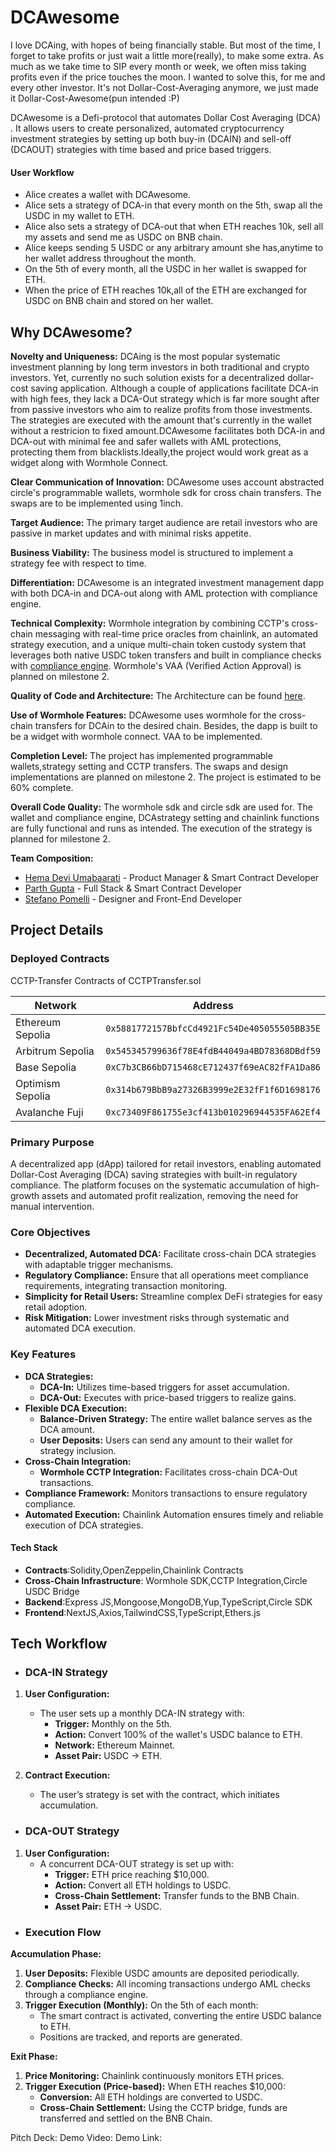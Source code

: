 # DCAwesome
I love DCAing, with hopes of being financially stable. But most of the time, I forget to take profits or just wait a little more(really), to make some extra. As much as we take time to SIP every month or week, we often miss taking profits even if the price touches the moon. I wanted to solve this, for me and every other investor.
It's not Dollar-Cost-Averaging anymore, we just made it Dollar-Cost-Awesome(pun intended :P)

DCAwesome is a Defi-protocol that automates Dollar Cost Averaging (DCA) . It allows users to create personalized, automated cryptocurrency investment strategies by setting up both buy-in (DCAIN) and sell-off (DCAOUT) strategies with time based and price based triggers.

#### User Workflow

- Alice creates a wallet with DCAwesome.
- Alice sets a strategy of DCA-in that every month on the 5th, swap all the USDC in my wallet to ETH.
- Alice also sets a strategy of DCA-out that when ETH reaches 10k, sell all my assets and send me as USDC on BNB chain.
- Alice keeps sending 5 USDC or any arbitrary amount she has,anytime to her wallet address throughout the month.
- On the 5th of every month, all the USDC in her wallet is swapped for ETH.
- When the price of ETH reaches 10k,all of the ETH are exchanged for USDC on BNB chain and stored on her wallet.


## Why DCAwesome?

**Novelty and Uniqueness:** DCAing is the most popular systematic investment planning by long term investors in both traditional and crypto investors. Yet, currently no such solution exists for a decentralized dollar-cost saving application. Although a couple of applications facilitate DCA-in with high fees, they lack a DCA-Out strategy which is far more sought after from passive investors who aim to realize profits from those investments. The strategies are executed with the amount that's currently in the wallet without a restricion to fixed amount.DCAwesome facilitates both DCA-in and DCA-out with minimal fee and safer wallets with AML protections, protecting them from blacklists.Ideally,the project would work great as a widget along with Wormhole Connect.
  
**Clear Communication of Innovation:** DCAwesome uses account abstracted circle's programmable wallets, wormhole sdk for cross chain transfers. The swaps are to be implemented using 1inch.

**Target Audience:** The primary target audience are retail investors who are passive in market updates and with minimal risks appetite.

**Business Viability:** The business model is structured to implement a strategy fee with respect to time.

**Differentiation:** DCAwesome is an integrated investment management dapp with both DCA-in and DCA-out along with AML protection with compliance engine.

**Technical Complexity:** Wormhole integration by combining CCTP's cross-chain messaging with real-time price oracles from chainlink, an automated strategy execution, and a unique multi-chain token custody system that leverages both native USDC token transfers and built in compliance checks with [compliance engine](https://github.com/DCAwesome-Beta/contracts/blob/master/img/compliance.jpeg). Wormhole's VAA (Verified Action Approval) is planned on milestone 2.

**Quality of Code and Architecture:** The Architecture can be found [here](https://github.com/DCAwesome-Beta/contracts/blob/master/img/architecture.jpeg).

**Use of Wormhole Features:** DCAwesome uses wormhole for the cross-chain transfers for DCAin to the desired chain. Besides, the dapp is built to be a widget with wormhole connect. VAA to be implemented.

**Completion Level:** The project has implemented programmable wallets,strategy setting and CCTP transfers. The swaps and design implementations are planned on milestone 2. The project is estimated to be 60% complete.

**Overall Code Quality:** The wormhole sdk and circle sdk are used for. The wallet and compliance engine, DCAstrategy setting and chainlink functions are fully functional and runs as intended. The execution of the strategy is planned for milestone 2. 

**Team Composition:**
- [Hema Devi Umabaarati](https://www.linkedin.com/in/hema-devi-u/) - Product Manager & Smart Contract Developer
- [Parth Gupta](https://www.linkedin.com/in/parth-gupta-bb5615181/) - Full Stack & Smart Contract Developer
- [Stefano Pomelli](https://www.linkedin.com/in/stefano-pomelli-97996b230/) - Designer and Front-End Developer

## Project Details
### Deployed Contracts

CCTP-Transfer Contracts of CCTPTransfer.sol

| Network            | Address                                      |
|--------------------|----------------------------------------------|
| Ethereum Sepolia   | `0x5881772157BbfcCd4921Fc54De405055505BB35E` |
| Arbitrum Sepolia   | `0x545345799636f78E4fdB44049a4BD78368DBdf59` |
| Base Sepolia       | `0xC7b3CB66bD715468cE712437f69eAC82fFA1Da86` |
| Optimism Sepolia   | `0x314b679BbB9a27326B3999e2E32fF1f6D1698176` |
| Avalanche Fuji     | `0xc73409F861755e3cf413b010296944535FA62Ef4` |


### Primary Purpose
A decentralized app (dApp) tailored for retail investors, enabling automated Dollar-Cost Averaging (DCA) saving strategies with built-in regulatory compliance. The platform focuses on the systematic accumulation of high-growth assets and automated profit realization, removing the need for manual intervention.

### Core Objectives
- **Decentralized, Automated DCA:** Facilitate cross-chain DCA strategies with adaptable trigger mechanisms.
- **Regulatory Compliance:** Ensure that all operations meet compliance requirements, integrating transaction monitoring.
- **Simplicity for Retail Users:** Streamline complex DeFi strategies for easy retail adoption.
- **Risk Mitigation:** Lower investment risks through systematic and automated DCA execution.

### Key Features

- **DCA Strategies:**
  - **DCA-In:** Utilizes time-based triggers for asset accumulation.
  - **DCA-Out:** Executes with price-based triggers to realize gains.
- **Flexible DCA Execution:**
  - **Balance-Driven Strategy:** The entire wallet balance serves as the DCA amount.
  - **User Deposits:** Users can send any amount to their wallet for strategy inclusion.
- **Cross-Chain Integration:** 
  - **Wormhole CCTP Integration:** Facilitates cross-chain DCA-Out transactions.
- **Compliance Framework:** Monitors transactions to ensure regulatory compliance.
- **Automated Execution:** Chainlink Automation ensures timely and reliable execution of DCA strategies.



#### Tech Stack
- **Contracts**:Solidity,OpenZeppelin,Chainlink Contracts
- **Cross-Chain Infrastructure**: Wormhole SDK,CCTP Integration,Circle USDC Bridge
- **Backend**:Express JS,Mongoose,MongoDB,Yup,TypeScript,Circle SDK
- **Frontend**:NextJS,Axios,TailwindCSS,TypeScript,Ethers.js

## Tech Workflow

- ### DCA-IN Strategy
1. **User Configuration:**
   - The user sets up a monthly DCA-IN strategy with:
     - **Trigger:** Monthly on the 5th.
     - **Action:** Convert 100% of the wallet's USDC balance to ETH.
     - **Network:** Ethereum Mainnet.
     - **Asset Pair:** USDC → ETH.

2. **Contract Execution:**
   - The user’s strategy is set with the contract, which initiates accumulation.

- ### DCA-OUT Strategy
1. **User Configuration:**
   - A concurrent DCA-OUT strategy is set up with:
     - **Trigger:** ETH price reaching $10,000.
     - **Action:** Convert all ETH holdings to USDC.
     - **Cross-Chain Settlement:** Transfer funds to the BNB Chain.
     - **Asset Pair:** ETH → USDC.

- ### Execution Flow

**Accumulation Phase:**
1. **User Deposits:** Flexible USDC amounts are deposited periodically.
2. **Compliance Checks:** All incoming transactions undergo AML checks through a compliance engine.
3. **Trigger Execution (Monthly):** On the 5th of each month:
   - The smart contract is activated, converting the entire USDC balance to ETH.
   - Positions are tracked, and reports are generated.

**Exit Phase:**
1. **Price Monitoring:** Chainlink continuously monitors ETH prices.
2. **Trigger Execution (Price-based):** When ETH reaches $10,000:
   - **Conversion:** All ETH holdings are converted to USDC.
   - **Cross-Chain Settlement:** Using the CCTP bridge, funds are transferred and settled on the BNB Chain.


Pitch Deck:
Demo Video:
Demo Link:
